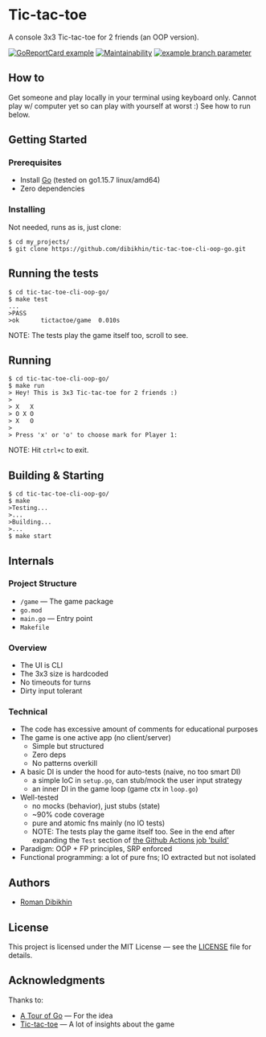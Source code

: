 # Tic-tac-toe

A console 3x3 Tic-tac-toe for 2 friends (an OOP version).

[![GoReportCard example](https://goreportcard.com/badge/github.com/dibikhin/tic-tac-toe-cli-oop-go)](https://goreportcard.com/report/github.com/dibikhin/tic-tac-toe-cli-oop-go) [![Maintainability](https://api.codeclimate.com/v1/badges/229dc45729c3983e99a9/maintainability)](https://codeclimate.com/github/dibikhin/tic-tac-toe-cli-oop-go/maintainability) [![example branch parameter](https://github.com/dibikhin/tic-tac-toe-cli-oop-go/actions/workflows/go.yml/badge.svg?branch=main)](https://github.com/dibikhin/tic-tac-toe-cli-oop-go/actions/workflows/go.yml)

## How to

Get someone and play locally in your terminal using keyboard only. Cannot play w/ computer yet so can play with yourself at worst :) See how to run below.

## Getting Started

### Prerequisites
- Install [Go](https://golang.org/doc/install) (tested on go1.15.7 linux/amd64)
- Zero dependencies

### Installing
Not needed, runs as is, just clone:
```
$ cd my_projects/
$ git clone https://github.com/dibikhin/tic-tac-toe-cli-oop-go.git
```

## Running the tests
```
$ cd tic-tac-toe-cli-oop-go/
$ make test
...
>PASS
>ok      tictactoe/game  0.010s
```

NOTE: The tests play the game itself too, scroll to see.

## Running
```
$ cd tic-tac-toe-cli-oop-go/
$ make run
> Hey! This is 3x3 Tic-tac-toe for 2 friends :)
>
> X   X
> O X O
> X   O
>
> Press 'x' or 'o' to choose mark for Player 1:
```

NOTE: Hit `ctrl+c` to exit.

## Building & Starting
```
$ cd tic-tac-toe-cli-oop-go/
$ make
>Testing...
>...
>Building...
>...
$ make start
```

## Internals

### Project Structure
- `/game` — The game package
- `go.mod`
- `main.go` — Entry point
- `Makefile`

### Overview
- The UI is CLI
- The 3x3 size is hardcoded
- No timeouts for turns
- Dirty input tolerant

### Technical
- The code has excessive amount of comments for educational purposes
- The game is one active app (no client/server)
  - Simple but structured
  - Zero deps
  - No patterns overkill
- A basic DI is under the hood for auto-tests (naive, no too smart DI)
  - a simple IoC in `setup.go`, can stub/mock the user input strategy
  - an inner DI in the game loop (game ctx in `loop.go`)
- Well-tested
  - no mocks (behavior), just stubs (state)
  - ~90% code coverage
  - pure and atomic fns mainly (no IO tests)
  - NOTE: The tests play the game itself too. See in the end after expanding the `Test` section of [the Github Actions job 'build'](https://github.com/dibikhin/tic-tac-toe-cli-oop-go/runs/2290602609?check_suite_focus=true)
- Paradigm: OOP + FP principles, SRP enforced
- Functional programming: a lot of pure fns; IO extracted but not isolated

## Authors
- [Roman Dibikhin](https://github.com/dibikhin)

## License
This project is licensed under the MIT License — see the [LICENSE](./LICENSE) file for details.

## Acknowledgments
Thanks to:
- [A Tour of Go](https://tour.golang.org/welcome/1) — For the idea
- [Tic-tac-toe](https://en.wikipedia.org/wiki/Tic-tac-toe) — A lot of insights about the game
